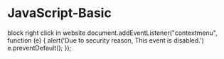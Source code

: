# JavaScript-Basic
block right click in website
document.addEventListener("contextmenu", function (e) {
    alert('Due to security reason, This event is disabled.')
    e.preventDefault();
  });
